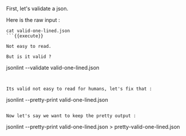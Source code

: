 First, let's validate a json.

Here is the raw input :

```
cat valid-one-lined.json
```{{execute}}

Not easy to read.

But is it valid ?

```
jsonlint --validate valid-one-lined.json
```{{execute}}


Its valid not easy to read for humans, let's fix that :

```
jsonlint --pretty-print valid-one-lined.json
```{{execute}}

Now let's say we want to keep the pretty output :

```
jsonlint --pretty-print valid-one-lined.json > pretty-valid-one-lined.json 
```{{execute}}